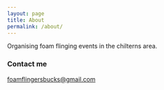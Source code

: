 ```yaml
---
layout: page
title: About
permalink: /about/
---
```


Organising foam flinging events in the chilterns area.

### Contact me

[foamflingersbucks@gmail.com](mailto:email@domain.com)
